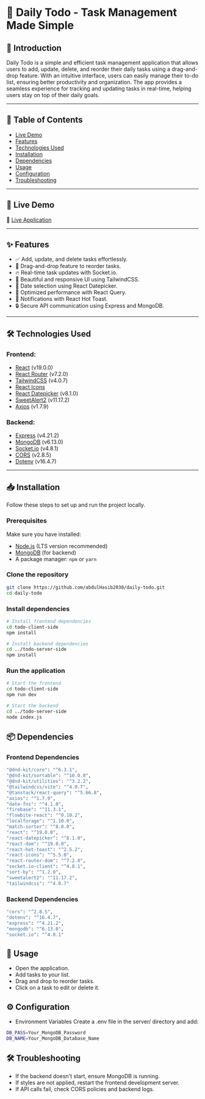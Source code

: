 # 📝 Daily Todo - Task Management Made Simple

## 📌 Introduction

Daily Todo is a simple and efficient task management application that allows users to add, update, delete, and reorder their daily tasks using a drag-and-drop feature. With an intuitive interface, users can easily manage their to-do list, ensuring better productivity and organization. The app provides a seamless experience for tracking and updating tasks in real-time, helping users stay on top of their daily goals.

---

## 📖 Table of Contents

- [Live Demo](#-live-demo)
- [Features](#-features)
- [Technologies Used](#-technologies-used)
- [Installation](#-installation)
- [Dependencies](#-dependencies)
- [Usage](#-usage)
- [Configuration](#-configuration)
- [Troubleshooting](#-troubleshooting)

---

## 🚀 Live Demo

🔗 [Live Application](https://daily-todo-cd82f.web.app/) 

---

## ✨ Features

- ✅ Add, update, and delete tasks effortlessly.
- 🔄 Drag-and-drop feature to reorder tasks.
- 🔥 Real-time task updates with Socket.io.
- 🎨 Beautiful and responsive UI using TailwindCSS.
- 📅 Date selection using React Datepicker.
- 🚀 Optimized performance with React Query.
- 🔔 Notifications with React Hot Toast.
- 🔒 Secure API communication using Express and MongoDB.

---

## 🛠 Technologies Used

### **Frontend:**
- [React](https://react.dev/) (v19.0.0)
- [React Router](https://reactrouter.com/) (v7.2.0)
- [TailwindCSS](https://tailwindcss.com/) (v4.0.7)
- [React Icons](https://react-icons.github.io/react-icons/)
- [React Datepicker](https://reactdatepicker.com/) (v8.1.0)
- [SweetAlert2](https://sweetalert2.github.io/) (v11.17.2)
- [Axios](https://axios-http.com/) (v1.7.9)

### **Backend:**
- [Express](https://expressjs.com/) (v4.21.2)
- [MongoDB](https://www.mongodb.com/) (v6.13.0)
- [Socket.io](https://socket.io/) (v4.8.1)
- [CORS](https://www.npmjs.com/package/cors) (v2.8.5)
- [Dotenv](https://www.npmjs.com/package/dotenv) (v16.4.7)

---

## 📥 Installation

Follow these steps to set up and run the project locally.

### **Prerequisites**
Make sure you have installed:
- [Node.js](https://nodejs.org/) (LTS version recommended)
- [MongoDB](https://www.mongodb.com/) (for backend)
- A package manager: `npm` or `yarn`

### **Clone the repository**
```sh
git clone https://github.com/abdulHasib2030/daily-todo.git
cd daily-todo

```
### Install dependencies
```sh
# Install frontend dependencies
cd todo-client-side
npm install

# Install backend dependencies
cd ../todo-server-side
npm install
```
### Run the application
```sh
# Start the frontend
cd todo-client-side
npm run dev

# Start the backend
cd ../todo-server-side
node index.js
```
## 📦 Dependencies
### Frontend Dependencies
```sh
"@dnd-kit/core": "^6.3.1",
"@dnd-kit/sortable": "^10.0.0",
"@dnd-kit/utilities": "^3.2.2",
"@tailwindcss/vite": "^4.0.7",
"@tanstack/react-query": "^5.66.8",
"axios": "^1.7.9",
"date-fns": "^4.1.0",
"firebase": "^11.3.1",
"flowbite-react": "^0.10.2",
"localforage": "^1.10.0",
"match-sorter": "^8.0.0",
"react": "^19.0.0",
"react-datepicker": "^8.1.0",
"react-dom": "^19.0.0",
"react-hot-toast": "^2.5.2",
"react-icons": "^5.5.0",
"react-router-dom": "^7.2.0",
"socket.io-client": "^4.8.1",
"sort-by": "^1.2.0",
"sweetalert2": "^11.17.2",
"tailwindcss": "^4.0.7"
```
### Backend Dependencies
```sh
"cors": "^2.8.5",
"dotenv": "^16.4.7",
"express": "^4.21.2",
"mongodb": "^6.13.0",
"socket.io": "^4.8.1"
```
## 🎯 Usage
* Open the application.
* Add tasks to your list.
* Drag and drop to reorder tasks.
* Click on a task to edit or delete it.

##  ⚙️ Configuration
-   Environment Variables
    Create a .env file in the server/ directory and add:
```sh
DB_PASS=Your_MongoDB_Password
DB_NAME=Your_MongoDB_Database_Name
```
## 🛠 Troubleshooting
- If the backend doesn't start, ensure MongoDB is running.
- If styles are not applied, restart the frontend development server.
- If API calls fail, check CORS policies and backend logs.

